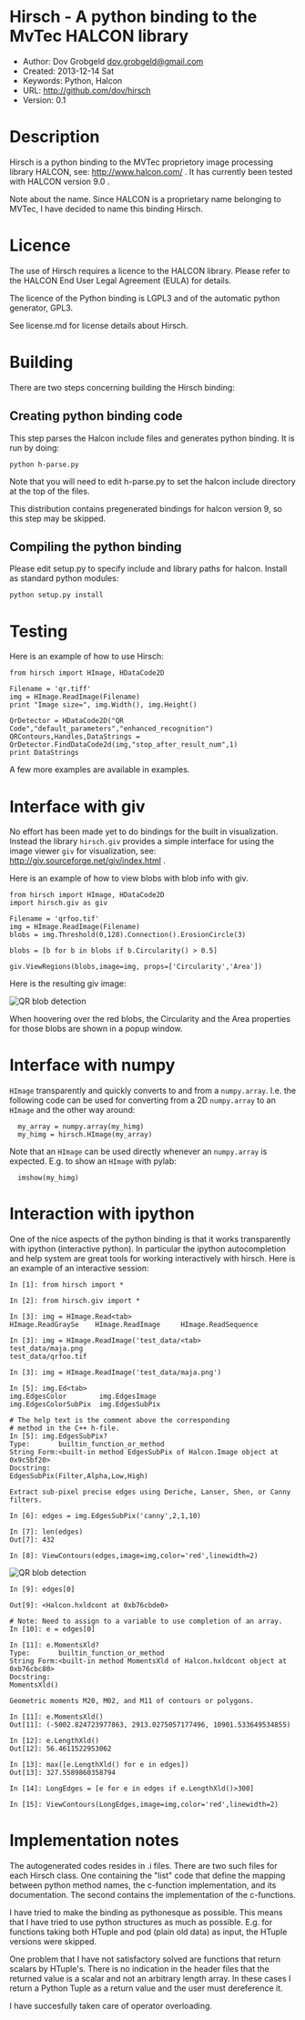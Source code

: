 # Hirsch - A python binding to the MvTec HALCON library

* Author: Dov Grobgeld <dov.grobgeld@gmail.com>
* Created: 2013-12-14 Sat
* Keywords: Python, Halcon
* URL: <http://github.com/dov/hirsch>
* Version: 0.1

# Description

Hirsch is a python binding to the MVTec proprietory image processing 
library HALCON, see: http://www.halcon.com/ . It has currently been tested with HALCON version 9.0 . 

Note about the name. Since HALCON is a proprietary name belonging to MVTec, I have decided to name this binding Hirsch. 

# Licence

The use of Hirsch requires a licence to the HALCON library. Please refer to the HALCON End User Legal Agreement (EULA) for details.

The licence of the Python binding is LGPL3 and of the automatic python generator, GPL3.

See license.md for license details about Hirsch.


# Building

There are two steps concerning building the Hirsch binding:

## Creating python binding code

This step parses the Halcon include files and generates python binding. It is run by doing:

    python h-parse.py
    
Note that you will need to edit h-parse.py to set the halcon include directory at the top of the files.

This distribution contains pregenerated bindings for halcon version 9, so this step may be skipped.

## Compiling the python binding

Please edit setup.py to specify include and library paths for halcon. Install as standard python modules:

    python setup.py install 

# Testing

Here is an example of how to use Hirsch:

    from hirsch import HImage, HDataCode2D
    
    Filename = 'qr.tiff'
    img = HImage.ReadImage(Filename)
    print "Image size=", img.Width(), img.Height()
    
    QrDetector = HDataCode2D("QR Code","default_parameters","enhanced_recognition")
    QRContours,Handles,DataStrings = QrDetector.FindDataCode2d(img,"stop_after_result_num",1)
    print DataStrings

A few more examples are available in examples.

# Interface with giv

No effort has been made yet to do bindings for the built in visualization. Instead the library `hirsch.giv` provides a simple interface for using the
image viewer `giv` for visualization, see: http://giv.sourceforge.net/giv/index.html .

Here is an example of how to view blobs with blob info with giv.

    from hirsch import HImage, HDataCode2D
    import hirsch.giv as giv
    
    Filename = 'qrfoo.tif'
    img = HImage.ReadImage(Filename)
    blobs = img.Threshold(0,128).Connection().ErosionCircle(3)
    
    blobs = [b for b in blobs if b.Circularity() > 0.5]
    
    giv.ViewRegions(blobs,image=img, props=['Circularity','Area'])

Here is the resulting giv image:

![QR blob detection](qrblobexample.png?raw=true)

When hoovering over the red blobs, the Circularity and the Area properties for those blobs are shown in a popup window.
                
# Interface with numpy

`HImage` transparently and quickly converts to and from a `numpy.array`. 
I.e. the following code can be used for converting from a 2D 
`numpy.array` to an `HImage` and the other way around:

      my_array = numpy.array(my_himg)
      my_himg = hirsch.HImage(my_array)

Note that an `HImage` can be used directly whenever an `numpy.array`
is expected. E.g. to show an `HImage` with pylab:

      imshow(my_himg)

# Interaction with ipython

One of the nice aspects of the python binding is that it works
transparently with ipython (interactive python). In particular the
ipython autocompletion and help system are great tools for working
interactively with hirsch. Here is an example of an interactive
session:

    In [1]: from hirsch import *
    
    In [2]: from hirsch.giv import *
    
    In [3]: img = HImage.Read<tab>
    HImage.ReadGraySe    HImage.ReadImage     HImage.ReadSequence
    
    In [3]: img = HImage.ReadImage('test_data/<tab>
    test_data/maja.png
    test_data/qrfoo.tif
    
    In [3]: img = HImage.ReadImage('test_data/maja.png')
    
    In [5]: img.Ed<tab>
    img.EdgesColor        img.EdgesImage        
    img.EdgesColorSubPix  img.EdgesSubPix       
    
    # The help text is the comment above the corresponding 
    # method in the C++ h-file.
    In [5]: img.EdgesSubPix?
    Type:       builtin_function_or_method
    String Form:<built-in method EdgesSubPix of Halcon.Image object at 0x9c5bf20>
    Docstring:
    EdgesSubPix(Filter,Alpha,Low,High)
    
    Extract sub-pixel precise edges using Deriche, Lanser, Shen, or Canny
    filters.
    
    In [6]: edges = img.EdgesSubPix('canny',2,1,10)
    
    In [7]: len(edges)
    Out[7]: 432
    
    In [8]: ViewContours(edges,image=img,color='red',linewidth=2)
    
![QR blob detection](maja-contour.png?raw=true)

    In [9]: edges[0]
    
    Out[9]: <Halcon.hxldcont at 0xb76cbde0>
    
    # Note: Need to assign to a variable to use completion of an array.
    In [10]: e = edges[0]
    
    In [11]: e.MomentsXld? 
    Type:       builtin_function_or_method
    String Form:<built-in method MomentsXld of Halcon.hxldcont object at 0xb76cbc80>
    Docstring:
    MomentsXld()
    
    Geometric moments M20, M02, and M11 of contours or polygons.

    In [11]: e.MomentsXld()
    Out[11]: (-5002.824723977863, 2913.0275057177496, 10901.533649534855)
    
    In [12]: e.LengthXld()
    Out[12]: 56.4611522953062
    
    In [13]: max([e.LengthXld() for e in edges])
    Out[13]: 327.5589860358794
    
    In [14]: LongEdges = [e for e in edges if e.LengthXld()>300]

    In [15]: ViewContours(LongEdges,image=img,color='red',linewidth=2)


# Implementation notes

The autogenerated codes resides in .i files. There are two such files for each Hirsch class. One containing the "list" code that define the mapping between python method names, the c-function implementation, and its documentation. The second contains the implementation of the c-functions.

I have tried to make the binding as pythonesque as possible. This means that I have tried to use python structures as much as possible. E.g. for functions taking both HTuple and pod (plain old data) as input, the HTuple versions were skipped. 

One problem that I have not satisfactory solved are functions that return scalars by HTuple's. There is no indication in the header files that the returned value is a scalar and not an arbitrary length array. In these cases I return a Python Tuple as a return value and the user must dereference it.

I have succesfully taken care of operator overloading.

